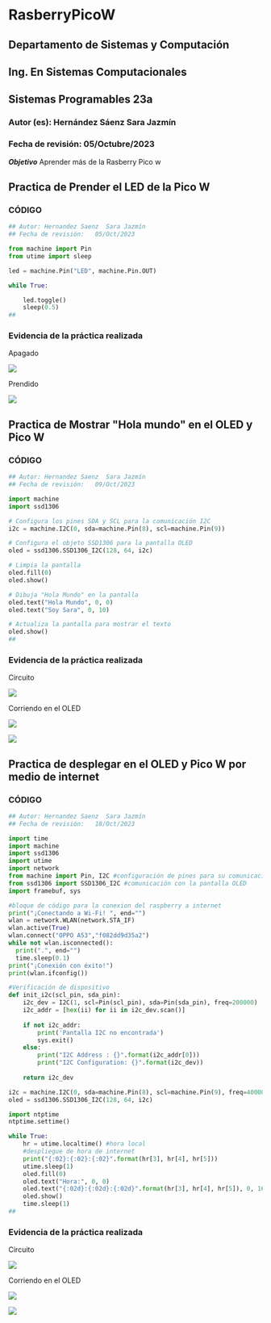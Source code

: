 # RasberryPicoW

## Departamento de Sistemas y Computación
## Ing. En Sistemas Computacionales
## Sistemas Programables 23a

### Autor (es): Hernández Sáenz Sara Jazmín
### Fecha de revisión: 05/Octubre/2023

**_Objetivo_**
Aprender más de la Rasberry Pico w



## Practica de Prender el LED de la Pico W

### CÓDIGO
```python
## Autor: Hernandez Saenz  Sara Jazmín
## Fecha de revisión:   05/Oct/2023

from machine import Pin
from utime import sleep

led = machine.Pin("LED", machine.Pin.OUT)

while True:

    led.toggle()
    sleep(0.5)
##
```

### Evidencia de la práctica realizada

Apagado

![](20231005_135808.jpg)

Prendido

![](20231005_135807.jpg)


## Practica de Mostrar "Hola mundo" en el OLED y Pico W

### CÓDIGO
```python
## Autor: Hernandez Saenz  Sara Jazmín
## Fecha de revisión:   09/Oct/2023

import machine
import ssd1306

# Configura los pines SDA y SCL para la comunicación I2C
i2c = machine.I2C(0, sda=machine.Pin(8), scl=machine.Pin(9))

# Configura el objeto SSD1306 para la pantalla OLED
oled = ssd1306.SSD1306_I2C(128, 64, i2c)

# Limpia la pantalla
oled.fill(0)
oled.show()

# Dibuja "Hola Mundo" en la pantalla
oled.text("Hola Mundo", 0, 0)
oled.text("Soy Sara", 0, 10)

# Actualiza la pantalla para mostrar el texto
oled.show()
##
```

### Evidencia de la práctica realizada

Circuito

![](OLED3.png)

Corriendo en el OLED

![](OLED1.jpg)

![](OLED2.jpg)



## Practica de desplegar en el OLED y Pico W por medio de internet

### CÓDIGO
```python
## Autor: Hernandez Saenz  Sara Jazmín
## Fecha de revisión:   18/Oct/2023

import time
import machine
import ssd1306
import utime
import network
from machine import Pin, I2C #configuración de pines para su comunicación
from ssd1306 import SSD1306_I2C #comunicación con la pantalla OLED
import framebuf, sys

#bloque de código para la conexion del raspberry a internet
print("¡Conectando a Wi-Fi! ", end="")
wlan = network.WLAN(network.STA_IF)
wlan.active(True)
wlan.connect("OPPO A53","f082dd9d35a2")
while not wlan.isconnected():
  print(".", end="")
  time.sleep(0.1)
print("¡Conexión con éxito!")
print(wlan.ifconfig())

#Verificación de dispositivo
def init_i2c(scl_pin, sda_pin):
    i2c_dev = I2C(1, scl=Pin(scl_pin), sda=Pin(sda_pin), freq=200000)
    i2c_addr = [hex(ii) for ii in i2c_dev.scan()]
    
    if not i2c_addr:
        print('Pantalla I2C no encontrada')
        sys.exit()
    else:
        print("I2C Address : {}".format(i2c_addr[0]))
        print("I2C Configuration: {}".format(i2c_dev))
        
    return i2c_dev

i2c = machine.I2C(0, sda=machine.Pin(8), scl=machine.Pin(9), freq=400000)
oled = ssd1306.SSD1306_I2C(128, 64, i2c)

import ntptime
ntptime.settime()

while True:
    hr = utime.localtime() #hora local
    #despliegue de hora de internet
    print("{:02}:{:02}:{:02}".format(hr[3], hr[4], hr[5]))
    utime.sleep(1)
    oled.fill(0)
    oled.text("Hora:", 0, 0)
    oled.text("{:02d}:{:02d}:{:02d}".format(hr[3], hr[4], hr[5]), 0, 16)
    oled.show()
    time.sleep(1)
##
```

### Evidencia de la práctica realizada

Circuito

![](HoraCirc.png)

Corriendo en el OLED

![](OLED1.jpg)

![](OLED2.jpg)

